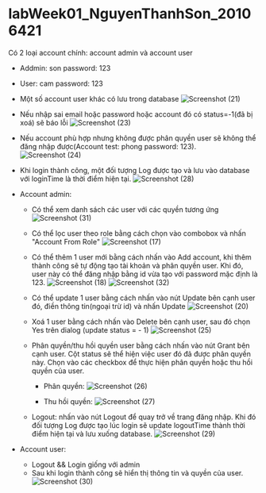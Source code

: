 # labWeek01_NguyenThanhSon_20106421
Có 2 loại account chính: account admin và account user
  - Addmin: son password: 123
  - User: cam password: 123
  - Một số account user khác có lưu trong database
    ![Screenshot (21)](https://github.com/son1105/labWeek01_NguyenThanhSon_20106421/assets/115455297/0dc9c635-343d-4973-a2e2-01437e221e53)

  - Nếu nhập sai email hoặc password hoặc account đó có status=-1(đã bị xoá) sẽ báo lỗi
    ![Screenshot (23)](https://github.com/son1105/labWeek01_NguyenThanhSon_20106421/assets/115455297/90ffd0c0-d718-445c-95e3-d3b47a662c8a)

  - Nếu account phù hợp nhưng không được phân quyền user sẽ không thể đăng nhập được(Account test: phong password: 123).
    ![Screenshot (24)](https://github.com/son1105/labWeek01_NguyenThanhSon_20106421/assets/115455297/0c37f82e-5df9-4772-afb2-ac3fc42fbdfe)

  - Khi login thành công, một đối tượng Log được tạo và lưu vào database với loginTime là thời điểm hiện tại.
    ![Screenshot (28)](https://github.com/son1105/labWeek01_NguyenThanhSon_20106421/assets/115455297/2b967656-e2f5-4fd9-bffb-52062f81c8fe)

* Account admin:
  - Có thể xem danh sách các user với các quyền tương ứng
    ![Screenshot (31)](https://github.com/son1105/labWeek01_NguyenThanhSon_20106421/assets/115455297/23fd7bd1-78e8-4f88-9239-5929862651bc)

  - Có thể lọc user theo role bằng cách chọn vào combobox và nhấn "Account From Role"
    ![Screenshot (17)](https://github.com/son1105/labWeek01_NguyenThanhSon_20106421/assets/115455297/6b89edd6-7f1e-4a4a-9117-85e1d0c52226)
    
  - Có thể thêm 1 user mới bằng cách nhấn vào Add account, khi thêm thành công sẽ tự động tạo tài khoản và phân quyền user. Khi đó, user này có thể đăng nhập bằng id vừa tạo với password mặc định là 123.
    ![Screenshot (18)](https://github.com/son1105/labWeek01_NguyenThanhSon_20106421/assets/115455297/7219fd33-827e-436d-8dbc-86493cfe0bdd)
    ![Screenshot (32)](https://github.com/son1105/labWeek01_NguyenThanhSon_20106421/assets/115455297/808b103c-f410-4af8-ad13-c8ce97768b81)

  - Có thể update 1 user bằng cách nhấn vào nút Update bên cạnh user đó, điền thông tin(ngoại trừ id) và nhấn Update
    ![Screenshot (20)](https://github.com/son1105/labWeek01_NguyenThanhSon_20106421/assets/115455297/33451ddf-3893-40d2-8a52-975f4385e863)

  - Xoá 1 user bằng cách nhấn vào Delete bên cạnh user, sau đó chọn Yes trên dialog (update status = - 1)
    ![Screenshot (25)](https://github.com/son1105/labWeek01_NguyenThanhSon_20106421/assets/115455297/80a1d284-a179-46ed-8c7b-4e02e0a51a21)

  - Phân quyền/thu hồi quyền user bằng cách nhấn vào nút Grant bên cạnh user. Cột status sẽ thể hiện việc user đó đã được phân quyền này. Chọn vào các checkbox để thực hiện phân quyền hoặc thu hồi quyền của user.
    + Phân quyền:
    ![Screenshot (26)](https://github.com/son1105/labWeek01_NguyenThanhSon_20106421/assets/115455297/b7362374-d80f-4cb0-9d5c-d80b0c7f0fde)

    + Thu hồi quyền:
    ![Screenshot (27)](https://github.com/son1105/labWeek01_NguyenThanhSon_20106421/assets/115455297/bb96b51e-52e2-47f1-bf53-8711f9937ecc)
    
  - Logout: nhấn vào nút Logout để quay trở về trang đăng nhập. Khi đó đối tượng Log được tạo lúc login sẽ update logoutTime thành thời điểm hiện tại và lưu xuống database.
    ![Screenshot (29)](https://github.com/son1105/labWeek01_NguyenThanhSon_20106421/assets/115455297/bc802dfb-202d-4665-990e-1b48151e3e9b)

* Account user:
  - Logout && Login giống với admin
  - Sau khi login thành công sẽ hiển thị thông tin và quyền của user.
    ![Screenshot (30)](https://github.com/son1105/labWeek01_NguyenThanhSon_20106421/assets/115455297/be9c860a-6b0f-4f5a-ad88-6e24ddb3d005)
